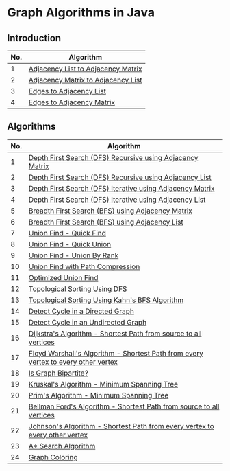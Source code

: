 # Graph Algorithms in Java

## Introduction
| No. | Algorithm                                                         |
| --- |-------------------------------------------------------------------|
| 1   | [Adjacency List to Adjacency Matrix](src/AdjListToAdjMatrix.java) |
| 2   | [Adjacency Matrix to Adjacency List](src/AdjMatrixToAdjList.java) |
| 3   | [Edges to Adjacency List](src/EdgesToAdjList.java)                |
| 4   | [Edges to Adjacency Matrix](src/EdgesToAdjMatrix.java)            |

## Algorithms

| No. | Algorithm                                                                                                             |
| --- |-----------------------------------------------------------------------------------------------------------------------|
| 1 | [Depth First Search (DFS) Recursive using Adjacency Matrix](src/DFSRecursiveAdjMatrix.java)                           |
| 2 | [Depth First Search (DFS) Recursive using Adjacency List](src/DFSRecursiveAdjList.java)                               |
| 3 | [Depth First Search (DFS) Iterative using Adjacency Matrix](src/DFSIterativeAdjMatrix.java)                           |
| 4 | [Depth First Search (DFS) Iterative using Adjacency List](src/DFSIterativeAdjList.java)                               |
| 5 | [Breadth First Search (BFS) using Adjacency Matrix](src/BFSIterativeAdjMatrix.java)                                   |
| 6 | [Breadth First Search (BFS) using Adjacency List](src/BFSIterativeAdjList.java)                                       |
| 7 | [Union Find - Quick Find](src/QuickFind.java)                                                                         |
| 8 | [Union Find - Quick Union](src/QuickUnion.java)                                                                       |
| 9 | [Union Find - Union By Rank](src/UnionByRank.java)                                                                    |
| 10 | [Union Find with Path Compression](src/PathCompression.java)                                                          |
| 11 | [Optimized Union Find](src/UnionFind.java)                                                                            |
| 12 | [Topological Sorting Using DFS](src/TopologicalSortingDFS.java)                                                       |
| 13 | [Topological Sorting Using Kahn's BFS Algorithm](src/TopologicalSortingKahnsBFS.java)                                 |
| 14 | [Detect Cycle in a Directed Graph](src/DetectCycleInDirectedGraph.java)                                               |
| 15 | [Detect Cycle in an Undirected Graph](src/DetectCycleInUndirectedGraph.java)                                          |
| 16 | [Dijkstra's Algorithm - Shortest Path from source to all vertices](src/DijkstrasAlgorithm.java)                       |
| 17 | [Floyd Warshall's Algorithm - Shortest Path from every vertex to every other vertex](src/FloydWarshallAlgorithm.java) |
| 18 | [Is Graph Bipartite?](src/IsGraphBiPartite.java)                                                                      |
| 19 | [Kruskal's Algorithm - Minimum Spanning Tree](src/MinimumSpanningTreeKruskals.java)                                   |
| 20 | [Prim's Algorithm - Minimum Spanning Tree](src/MinimumSpanningTreePrims.java)                                         |
| 21 | [Bellman Ford's Algorithm - Shortest Path from source to all vertices](src/BellmanFordAlgorithm.java)                 |
| 22 | [Johnson's Algorithm - Shortest Path from every vertex to every other vertex](src/JohnsonAlgorithm.java)              |
| 23 | [A* Search Algorithm](src/AStarSearch.java)                                                                           |
| 24 | [Graph Coloring](src/GraphColoring.java)                                                                              |